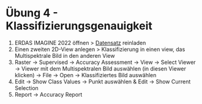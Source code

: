 # Übung 4 - Klassifizierungsgenauigkeit
1. ERDAS IMAGINE 2022 öffnen > [Datensatz]() reinladen
2. Einen zweiten 2D-View anlegen > Klassifizierung in einen view, das Multispektrale Bild in den anderen View
3. Raster &rarr; Supervised &rarr; Accuracy Assessment &rarr; View &rarr; Select Viewer &rarr; Viewer mit dem Multispektralen Bild auswählen (in diesen Viewer klicken) &rarr; File &rarr; Open &rarr; Klassifiziertes Bild auswählen
4. Edit &rarr; Show Class Values &rarr; Punkt auswählen & Edit &rarr; Show Current Selection
5. Report &rarr; Accuracy Report
